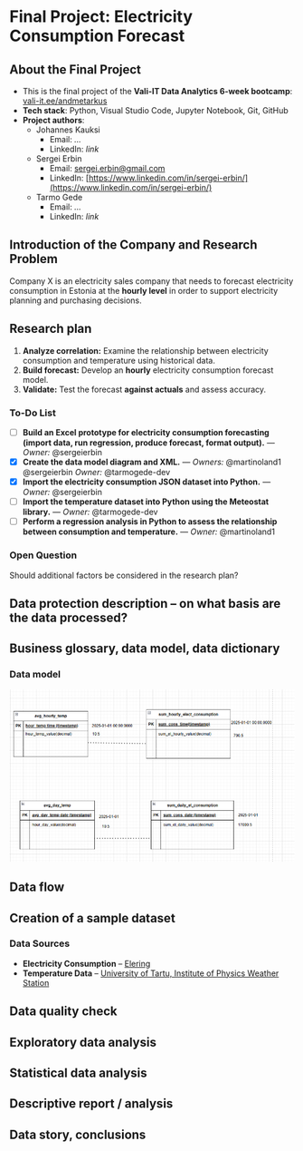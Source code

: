 # Final Project: Electricity Consumption Forecast

## About the Final Project  
- This is the final project of the **Vali-IT Data Analytics 6-week bootcamp**: [vali-it.ee/andmetarkus](https://vali-it.ee/andmetarkus)  
- **Tech stack**: Python, Visual Studio Code, Jupyter Notebook, Git, GitHub  
- **Project authors**:  
  - Johannes Kauksi  
    - Email: *...*  
    - LinkedIn: *link* 
  - Sergei Erbin  
    - Email: sergei.erbin@gmail.com  
    - LinkedIn: [https://www.linkedin.com/in/sergei-erbin/](https://www.linkedin.com/in/sergei-erbin/)   
  - Tarmo Gede  
    - Email: *...*  
    - LinkedIn: *link*  

## Introduction of the Company and Research Problem  

Company X is an electricity sales company that needs to forecast electricity consumption in Estonia at the **hourly level** in order to support electricity planning and purchasing decisions.  

## Research plan

1. **Analyze correlation:** Examine the relationship between electricity consumption and temperature using historical data.
2. **Build forecast:** Develop an **hourly** electricity consumption forecast model.
3. **Validate:** Test the forecast **against actuals** and assess accuracy.

### To-Do List

- [ ] **Build an Excel prototype for electricity consumption forecasting (import data, run regression, produce forecast, format output).** — *Owner:* @sergeierbin
- [x] **Create the data model diagram and XML.** — *Owners:* @martinoland1 @sergeierbin *Owner:* @tarmogede-dev
- [x] **Import the electricity consumption JSON dataset into Python.** — *Owner:* @sergeierbin
- [ ] **Import the temperature dataset into Python using the Meteostat library.** — *Owner:* @tarmogede-dev
- [ ] **Perform a regression analysis in Python to assess the relationship between consumption and temperature.** — *Owner:* @martinoland1

### Open Question  
Should additional factors be considered in the research plan?  

## Data protection description – on what basis are the data processed?

## Business glossary, data model, data dictionary

### Data model

[![Data model](docs/data_model.png)](https://raw.githubusercontent.com/martinoland1/Electricity-Consumption-Forecast/main/docs/data_model.png)

## Data flow

## Creation of a sample dataset

### Data Sources  
- **Electricity Consumption** – [Elering](https://dashboard.elering.ee/et/system/with-plan/production-consumption?interval=minute&period=search&start=2024-08-31T21:00:00.000Z&end=2025-08-31T20:59:59.000Z&show=table)  
- **Temperature Data** – [University of Tartu, Institute of Physics Weather Station](https://meteo.physic.ut.ee/)  
 
## Data quality check

## Exploratory data analysis

## Statistical data analysis

## Descriptive report / analysis

## Data story, conclusions
